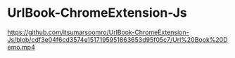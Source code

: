 # UrlBook-ChromeExtension-Js


https://github.com/itsumarsoomro/UrlBook-ChromeExtension-Js/blob/cdf3e04f6cd3574e1517195951863653d95f05c7/Url%20Book%20Demo.mp4

